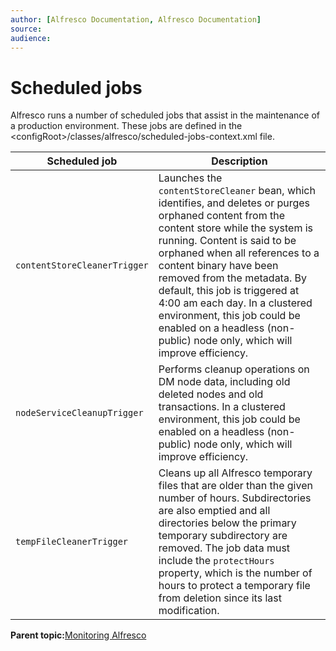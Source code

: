 ```yaml
---
author: [Alfresco Documentation, Alfresco Documentation]
source: 
audience: 
---
```


# Scheduled jobs

Alfresco runs a number of scheduled jobs that assist in the maintenance of a production environment. These jobs are defined in the <configRoot\>/classes/alfresco/scheduled-jobs-context.xml file.

|Scheduled job|Description|
|-------------|-----------|
|`contentStoreCleanerTrigger`|Launches the `contentStoreCleaner` bean, which identifies, and deletes or purges orphaned content from the content store while the system is running. Content is said to be orphaned when all references to a content binary have been removed from the metadata. By default, this job is triggered at 4:00 am each day. In a clustered environment, this job could be enabled on a headless \(non-public\) node only, which will improve efficiency.|
|`nodeServiceCleanupTrigger`|Performs cleanup operations on DM node data, including old deleted nodes and old transactions. In a clustered environment, this job could be enabled on a headless \(non-public\) node only, which will improve efficiency.|
|`tempFileCleanerTrigger`|Cleans up all Alfresco temporary files that are older than the given number of hours. Subdirectories are also emptied and all directories below the primary temporary subdirectory are removed. The job data must include the `protectHours` property, which is the number of hours to protect a temporary file from deletion since its last modification.|

**Parent topic:**[Monitoring Alfresco](../concepts/monitoring-intro.md)

